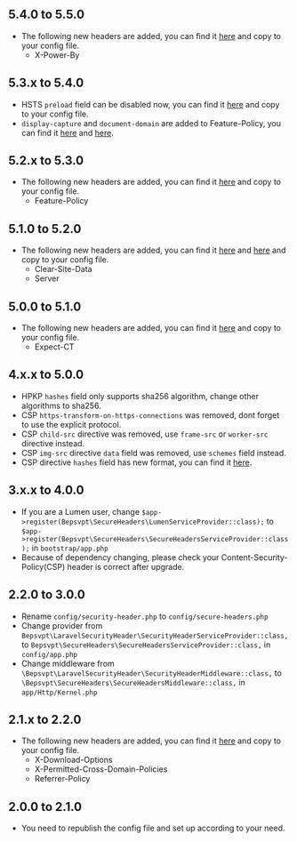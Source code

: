 ## 5.4.0 to 5.5.0

- The following new headers are added, you can find it [here](https://github.com/BePsvPT/secure-headers/blob/5.5.0/config/secure-headers.php#L55-L61) and copy to your config file.
  - X-Power-By

## 5.3.x to 5.4.0

- HSTS `preload` field can be disabled now, you can find it [here](https://github.com/BePsvPT/secure-headers/blob/5.4.0/config/secure-headers.php#L111) and copy to your config file.
- `display-capture` and `document-domain` are added to Feature-Policy, you can find it [here](https://github.com/BePsvPT/secure-headers/blob/5.4.0/config/secure-headers.php#L226-L238) and [here](https://github.com/BePsvPT/secure-headers/blob/5.4.0/config/secure-headers.php#L240-L252).

## 5.2.x to 5.3.0

- The following new headers are added, you can find it [here](https://github.com/BePsvPT/secure-headers/blob/5.3.0/config/secure-headers.php#L150-L335) and copy to your config file.
  - Feature-Policy

## 5.1.0 to 5.2.0

- The following new headers are added, you can find it [here](https://github.com/BePsvPT/secure-headers/blob/5.2.0/config/secure-headers.php#L5-L13) and [here](https://github.com/BePsvPT/secure-headers/blob/5.2.0/config/secure-headers.php#L76-L94) and copy to your config file.
  - Clear-Site-Data
  - Server

## 5.0.0 to 5.1.0

- The following new headers are added, you can find it [here](https://github.com/BePsvPT/secure-headers/blob/5.1.0/config/secure-headers.php#L82-L96) and copy to your config file.
  - Expect-CT

## 4.x.x to 5.0.0

- HPKP `hashes` field only supports sha256 algorithm, change other algorithms to sha256.
- CSP `https-transform-on-https-connections` was removed, dont forget to use the explicit protocol.
- CSP `child-src` directive was removed, use `frame-src` or `worker-src` directive instead.
- CSP `img-src` directive `data` field was removed, use `schemes` field instead.
- CSP directive `hashes` field has new format, you can find it [here](https://github.com/BePsvPT/secure-headers/blob/5.0.0/config/secure-headers.php#L137-L141).

## 3.x.x to 4.0.0

- If you are a Lumen user, change `$app->register(Bepsvpt\SecureHeaders\LumenServiceProvider::class);` to `$app->register(Bepsvpt\SecureHeaders\SecureHeadersServiceProvider::class);` in `bootstrap/app.php`
- Because of dependency changing, please check your Content-Security-Policy(CSP) header is correct after upgrade.

## 2.2.0 to 3.0.0

- Rename `config/security-header.php` to `config/secure-headers.php`
- Change provider from `Bepsvpt\LaravelSecurityHeader\SecurityHeaderServiceProvider::class,` to `Bepsvpt\SecureHeaders\SecureHeadersServiceProvider::class,` in `config/app.php`
- Change middleware from `\Bepsvpt\LaravelSecurityHeader\SecurityHeaderMiddleware::class,` to `\Bepsvpt\SecureHeaders\SecureHeadersMiddleware::class,` in `app/Http/Kernel.php`

## 2.1.x to 2.2.0

- The following new headers are added, you can find it [here](https://github.com/BePsvPT/secure-headers/blob/2.2.0/config/security-header.php) and copy to your config file.
  - X-Download-Options
  - X-Permitted-Cross-Domain-Policies
  - Referrer-Policy

## 2.0.0 to 2.1.0

- You need to republish the config file and set up according to your need.
